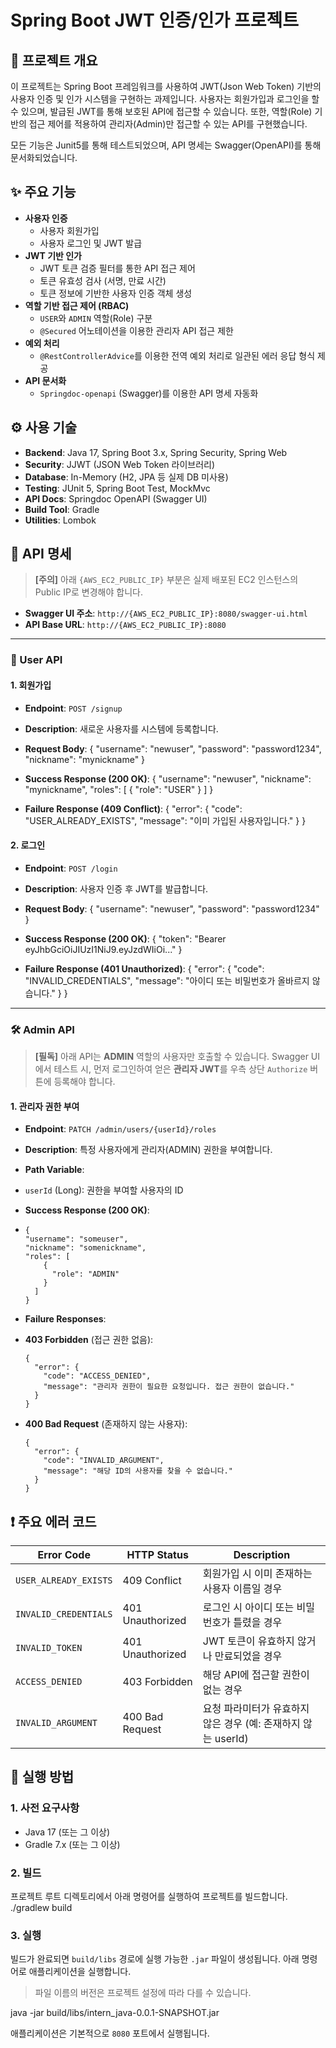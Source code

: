 # Spring Boot JWT 인증/인가 프로젝트

## 📖 프로젝트 개요
이 프로젝트는 Spring Boot 프레임워크를 사용하여 JWT(Json Web Token) 기반의 사용자 인증 및 인가 시스템을 구현하는 과제입니다. 사용자는 회원가입과 로그인을 할 수 있으며, 발급된 JWT를 통해 보호된 API에 접근할 수 있습니다. 또한, 역할(Role) 기반의 접근 제어를 적용하여 관리자(Admin)만 접근할 수 있는 API를 구현했습니다.

모든 기능은 Junit5를 통해 테스트되었으며, API 명세는 Swagger(OpenAPI)를 통해 문서화되었습니다.

## ✨ 주요 기능
- **사용자 인증**
    - 사용자 회원가입
    - 사용자 로그인 및 JWT 발급
- **JWT 기반 인가**
    - JWT 토큰 검증 필터를 통한 API 접근 제어
    - 토큰 유효성 검사 (서명, 만료 시간)
    - 토큰 정보에 기반한 사용자 인증 객체 생성
- **역할 기반 접근 제어 (RBAC)**
    - `USER`와 `ADMIN` 역할(Role) 구분
    - `@Secured` 어노테이션을 이용한 관리자 API 접근 제한
- **예외 처리**
    - `@RestControllerAdvice`를 이용한 전역 예외 처리로 일관된 에러 응답 형식 제공
- **API 문서화**
    - `Springdoc-openapi` (Swagger)를 이용한 API 명세 자동화

## ⚙️ 사용 기술
- **Backend**: Java 17, Spring Boot 3.x, Spring Security, Spring Web
- **Security**: JJWT (JSON Web Token 라이브러리)
- **Database**: In-Memory (H2, JPA 등 실제 DB 미사용)
- **Testing**: JUnit 5, Spring Boot Test, MockMvc
- **API Docs**: Springdoc OpenAPI (Swagger UI)
- **Build Tool**: Gradle
- **Utilities**: Lombok

## 🚀 API 명세
> **[주의]** 아래 `{AWS_EC2_PUBLIC_IP}` 부분은 실제 배포된 EC2 인스턴스의 Public IP로 변경해야 합니다.

- **Swagger UI 주소**: `http://{AWS_EC2_PUBLIC_IP}:8080/swagger-ui.html`
- **API Base URL**: `http://{AWS_EC2_PUBLIC_IP}:8080`

---

### 👤 User API

#### 1. 회원가입
- **Endpoint**: `POST /signup`
- **Description**: 새로운 사용자를 시스템에 등록합니다.
- **Request Body**:
  {
  "username": "newuser",
  "password": "password1234",
  "nickname": "mynickname"
  }
- **Success Response (200 OK)**:
  {
  "username": "newuser",
  "nickname": "mynickname",
  "roles": [
  {
  "role": "USER"
  }
  ]
  }

- **Failure Response (409 Conflict)**:
  {
  "error": {
  "code": "USER_ALREADY_EXISTS",
  "message": "이미 가입된 사용자입니다."
  }
  }


#### 2. 로그인
- **Endpoint**: `POST /login`
- **Description**: 사용자 인증 후 JWT를 발급합니다.
- **Request Body**:
  {
  "username": "newuser",
  "password": "password1234"
  }

- **Success Response (200 OK)**:
  {
  "token": "Bearer eyJhbGciOiJIUzI1NiJ9.eyJzdWIiOi..."
  }

- **Failure Response (401 Unauthorized)**:
  {
  "error": {
  "code": "INVALID_CREDENTIALS",
  "message": "아이디 또는 비밀번호가 올바르지 않습니다."
  }
  }


---

### 🛠️ Admin API
> **[필독]** 아래 API는 **ADMIN** 역할의 사용자만 호출할 수 있습니다. Swagger UI에서 테스트 시, 먼저 로그인하여 얻은 **관리자 JWT**를 우측 상단 `Authorize` 버튼에 등록해야 합니다.

#### 1. 관리자 권한 부여
- **Endpoint**: `PATCH /admin/users/{userId}/roles`
- **Description**: 특정 사용자에게 관리자(ADMIN) 권한을 부여합니다.
- **Path Variable**:
- `userId` (Long): 권한을 부여할 사용자의 ID
- **Success Response (200 OK)**:
- ```
  {
  "username": "someuser",
  "nickname": "somenickname",
  "roles": [
      {
        "role": "ADMIN"
      }
    ]
  }
  ```

- **Failure Responses**:
- **403 Forbidden** (접근 권한 없음):
  ```
  {
    "error": {
      "code": "ACCESS_DENIED",
      "message": "관리자 권한이 필요한 요청입니다. 접근 권한이 없습니다."
    }
  }
  ```
- **400 Bad Request** (존재하지 않는 사용자):
  ```
  {
    "error": {
      "code": "INVALID_ARGUMENT",
      "message": "해당 ID의 사용자를 찾을 수 없습니다."
    }
  }
  ```

## ❗ 주요 에러 코드
| Error Code             | HTTP Status     | Description                            |
| ---------------------- | --------------- | -------------------------------------- |
| `USER_ALREADY_EXISTS`  | 409 Conflict    | 회원가입 시 이미 존재하는 사용자 이름일 경우 |
| `INVALID_CREDENTIALS`  | 401 Unauthorized| 로그인 시 아이디 또는 비밀번호가 틀렸을 경우 |
| `INVALID_TOKEN`        | 401 Unauthorized| JWT 토큰이 유효하지 않거나 만료되었을 경우   |
| `ACCESS_DENIED`        | 403 Forbidden   | 해당 API에 접근할 권한이 없는 경우         |
| `INVALID_ARGUMENT`     | 400 Bad Request | 요청 파라미터가 유효하지 않은 경우 (예: 존재하지 않는 userId) |


## 🏃‍ 실행 방법

### 1. 사전 요구사항
- Java 17 (또는 그 이상)
- Gradle 7.x (또는 그 이상)

### 2. 빌드
프로젝트 루트 디렉토리에서 아래 명령어를 실행하여 프로젝트를 빌드합니다.
./gradlew build


### 3. 실행
빌드가 완료되면 `build/libs` 경로에 실행 가능한 `.jar` 파일이 생성됩니다. 아래 명령어로 애플리케이션을 실행합니다.
> 파일 이름의 버전은 프로젝트 설정에 따라 다를 수 있습니다.

java -jar build/libs/intern_java-0.0.1-SNAPSHOT.jar

애플리케이션은 기본적으로 `8080` 포트에서 실행됩니다.
